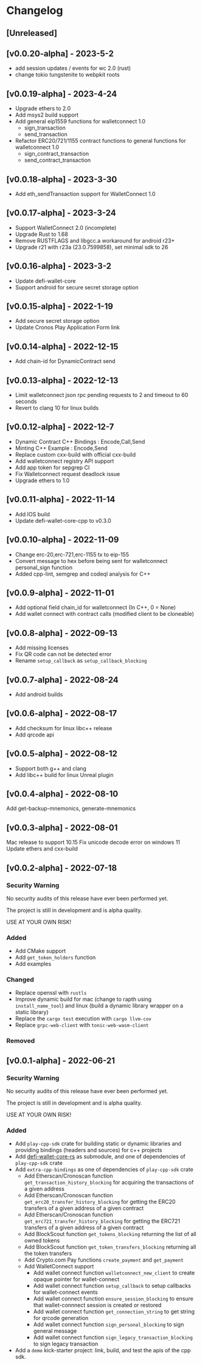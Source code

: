 # Changelog
## [Unreleased]

## [v0.0.20-alpha] - 2023-5-2
- add session updates / events for wc 2.0 (rust)
- change tokio tungstenite to webpkit roots

## [v0.0.19-alpha] - 2023-4-24
- Upgrade ethers to 2.0
- Add msys2 build support
- Add general eip1559 functions for walletconnect 1.0
  - sign_transaction
  - send_transaction
- Refactor ERC20/721/1155 contract functions to general functions for walletconnect 1.0
  - sign_contract_transaction
  - send_contract_transaction

## [v0.0.18-alpha] - 2023-3-30
- Add eth_sendTransaction support for WalletConnect 1.0

## [v0.0.17-alpha] - 2023-3-24
- Support WalletConnect 2.0 (incomplete)
- Upgrade Rust to 1.68
- Remove RUSTFLAGS and libgcc.a workaround for android r23+
- Upgrade r21 with r23a (23.0.7599858), set minimal sdk to 26

## [v0.0.16-alpha] - 2023-3-2
- Update defi-wallet-core
- Support android for secure secret storage option

## [v0.0.15-alpha] - 2022-1-19
- Add secure secret storage option
- Update Cronos Play Application Form link

## [v0.0.14-alpha] - 2022-12-15
- Add chain-id for DynamicContract send

## [v0.0.13-alpha] - 2022-12-13
- Limit walletconnect json rpc pending requests to 2 and timeout to 60 seconds
- Revert to clang 10 for linux builds

## [v0.0.12-alpha] - 2022-12-7
- Dynamic Contract C++ Bindings : Encode,Call,Send
- Minting C++ Example : Encode,Send
- Replace custom cxx-build with official cxx-build
- Add walletconnect registry API support
- Add app token for sepgrep CI
- Fix Walletconnect request deadlock issue
- Upgrade ethers to 1.0
## [v0.0.11-alpha] - 2022-11-14
- Add IOS build
- Update defi-wallet-core-cpp to v0.3.0

## [v0.0.10-alpha] - 2022-11-09
- Change erc-20,erc-721,erc-1155 tx to eip-155
- Convert message to hex before being sent for walletconnect personal_sign function
- Added cpp-lint, semgrep and codeql analysis for C++

## [v0.0.9-alpha] - 2022-11-01
- Add optional field chain_id for walletconnect (In C++, 0 = None)
- Add wallet connect with contract calls (modified client to be cloneable)

## [v0.0.8-alpha] - 2022-09-13
- Add missing licenses
- Fix QR code can not be detected error
- Rename `setup_callback` as `setup_callback_blocking`

## [v0.0.7-alpha] - 2022-08-24
- Add android builds

## [v0.0.6-alpha] - 2022-08-17
- Add checksum for linux libc++ release
- Add qrcode api

## [v0.0.5-alpha] - 2022-08-12
- Support both g++ and clang
- Add libc++ build for linux Unreal plugin

## [v0.0.4-alpha] - 2022-08-10
Add get-backup-mnemonics, generate-mnemonics

## [v0.0.3-alpha] - 2022-08-01
Mac release to support 10.15
Fix unicode decode error on windows 11
Update ethers and cxx-build

## [v0.0.2-alpha] - 2022-07-18
### Security Warning
No security audits of this release have ever been performed yet.

The project is still in development and is alpha quality.

USE AT YOUR OWN RISK!

### Added
- Add CMake support
- Add `get_token_holders` function
- Add examples

### Changed
- Replace openssl with `rustls`
- Improve dynamic build for mac (change to rapth using `install_name_tool`) and linux (build a
dynamic library wrapper on a static library)
- Replace the `cargo test` execution with `cargo llvm-cov`
- Replace `grpc-web-client` with `tonic-web-wasm-client`

### Removed

## [v0.0.1-alpha] - 2022-06-21
### Security Warning
No security audits of this release have ever been performed yet.

The project is still in development and is alpha quality.

USE AT YOUR OWN RISK!

### Added
- Add `play-cpp-sdk` crate for building static or dynamic libraries and providing bindings
  (headers and sources) for c++ projects
- Add [defi-wallet-core-rs](https://github.com/crypto-com/defi-wallet-core-rs) as submodule,
  and one of dependencies of `play-cpp-sdk` crate
- Add `extra-cpp-bindings` as one of dependencies of `play-cpp-sdk` crate
  - Add Etherscan/Cronoscan function `get_transaction_history_blocking` for acquiring the
  transactions of a given address
  - Add Etherscan/Cronoscan function `get_erc20_transfer_history_blocking` for getting the
  ERC20 transfers of a given address of a given contract
  - Add Etherscan/Cronoscan function `get_erc721_transfer_history_blocking` for getting the
  ERC721 transfers of a given address of a given contract
  - Add BlockScout function `get_tokens_blocking` returning the list of all owned tokens
  - Add BlockScout function `get_token_transfers_blocking` returning all the token transfers
  - Add Crypto.com Pay functions `create_payment` and `get_payment`
  - Add WalletConnect support
    - Add wallet connect function `walletconnect_new_client` to create opaque pointer for wallet-connect
    - Add wallet connect function `setup_callback` to setup callbacks for wallet-connect events
    - Add wallet connect function `ensure_session_blocking` to ensure that wallet-connnect session is created or restored
    - Add wallet connect function `get_connection_string` to get string for qrcode generation
    - Add wallet connect function `sign_personal_blocking` to sign general message
    - Add wallet connect function `sign_legacy_transaction_blocking` to sign legacy transaction
- Add a `demo` kick-starter project: link, build, and test the apis of the cpp sdk.
